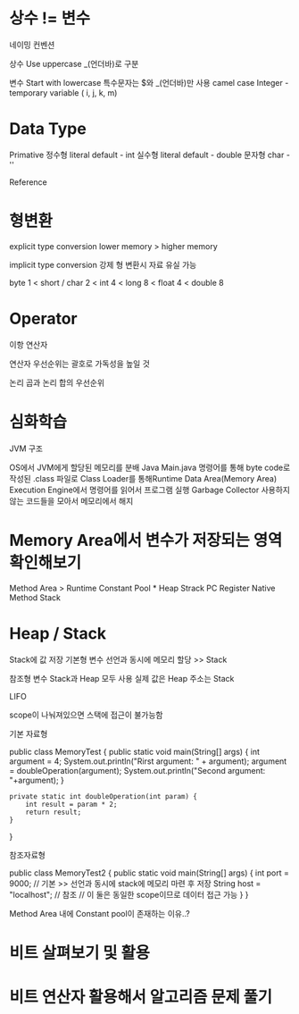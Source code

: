 # 상수 != 변수

네이밍 컨벤션

상수
Use uppercase
_(언더바)로 구분

변수
Start with lowercase
특수문자는 $와 _(언더바)만 사용
camel case
Integer - temporary variable ( i, j, k, m)

# Data Type

Primative
정수형 literal default - int
실수형 literal default - double
문자형
char - ''

Reference

# 형변환

explicit type conversion
lower memory > higher memory

implicit type conversion
강제 형 변환시 자료 유실 가능

byte 1 < short / char 2 < int 4 < long 8 < float 4 < double 8

# Operator

이항 연산자

연산자 우선순위는 괄호로 가독성을 높일 것

논리 곱과 논리 합의 우선순위

# 심화학습

JVM 구조 

OS에서 JVM에게 할당된 메모리를 분배
Java Main.java 명령어를 통해 byte code로 작성된 .class 파일로
Class Loader를 통해Runtime Data Area(Memory Area)
Execution Engine에서 명령어를 읽어서 프로그램 실행
Garbage Collector
사용하지 않는 코드들을 모아서 메모리에서 해지

# Memory Area에서 변수가 저장되는 영역 확인해보기
Method Area > Runtime Constant Pool *
Heap
Strack
PC Register
Native Method Stack


# Heap / Stack

Stack에 값 저장
기본형 변수
 선언과 동시에 메모리 할당 >> Stack

참조형 변수
Stack과 Heap 모두 사용
실제 값은 Heap
주소는 Stack

LIFO

scope이 나눠져있으면 스택에 접근이 불가능함

기본 자료형

public class MemoryTest {
	public static void main(String[] args) {
		int argument = 4;
		System.out.println("Rirst argument: " + argument);
		argument = doubleOperation(argument);
		System.out.println("Second argument: "+argument);
	}

	private static int doubleOperation(int param) {
		int result = param * 2;
		return result;
	}
}


참조자료형

public class MemoryTest2 {
	public static void main(String[] args) {
		int port = 9000; // 기본 >> 선언과 동시에 stack에 메모리 마련 후 저장
		String host = "localhost"; // 참조 
		// 이 둘은 동일한 scope이므로 데이터 접근 가능
	}
}

Method Area 내에 Constant pool이 존재하는 이유..?

# 비트 살펴보기 및 활용

# 비트 연산자 활용해서 알고리즘 문제 풀기

